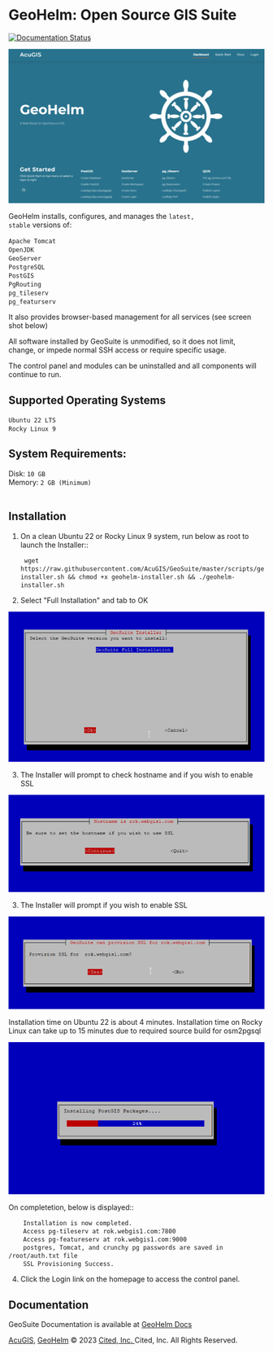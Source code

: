 # GeoHelm: Open Source GIS Suite

[![Documentation Status](https://readthedocs.org/projects/geohelm/badge/?version=latest)](https://geohelm.docs.acugis.com/en/latest/?badge=latest)


![GeoHelm Logo](docs/_static/GeoHelm-main.png)

GeoHelm installs, configures, and manages the <code>latest, stable</code> versions of:

<code>Apache Tomcat</code><br />
<code>OpenJDK</code><br />
<code>GeoServer</code><br />
<code>PostgreSQL</code><br />
<code>PostGIS</code><br />
<code>PgRouting</code><br />
<code>pg_tileserv</code><br />
<code>pg_featurserv</code><br />

It also provides browser-based management for all services (see screen shot below)

All software installed by GeoSuite is unmodified, so it does not limit, change, or impede normal SSH access or require specific usage.  <br />

The control panel and modules can be uninstalled and all components will continue to run.<br />



## Supported Operating Systems <br/>
		
<code>Ubuntu 22 LTS</code><br />
<code>Rocky Linux 9</code>

## System Requirements: <br />
Disk: <code>10 GB</code><br />
Memory: <code>2 GB (Minimum) </code><br /> 

## Installation

1. On a clean Ubuntu 22 or Rocky Linux 9 system, run below as root to launch the Installer::

      	wget https://raw.githubusercontent.com/AcuGIS/GeoSuite/master/scripts/geohelm-installer.sh && chmod +x geohelm-installer.sh && ./geohelm-installer.sh


2.  Select "Full Installation" and tab to OK

![GeoHelm Installer](docs/_static/Install-2.png)

3.  The Installer will prompt to check hostname and if you wish to enable SSL

![GeoHelm Installer](docs/_static/Install-3.png)

3.  The Installer will prompt if you wish to enable SSL

![GeoHelm Installer](docs/_static/Install-4.png)

Installation time on Ubuntu 22 is about 4 minutes.  Installation time on Rocky Linux can take up to 15 minutes due to required source build for osm2pgsql

![GeoHelm Installer](docs/_static/Install-5.png)

On completetion, below is displayed::

		Installation is now completed.
		Access pg-tileserv at rok.webgis1.com:7800
		Access pg-featureserv at rok.webgis1.com:9000
		postgres, Tomcat, and crunchy pg passwords are saved in /root/auth.txt file
		SSL Provisioning Success.

4. Click the Login link on the homepage to access the control panel.

## Documentation
GeoSuite Documentation is available at [GeoHelm Docs](https://www.acugis.com/geohelm/docs/)


[AcuGIS](https://www.acugis.com/), [GeoHelm](https://geohelm.org) &copy; 2023 [Cited, Inc. ](https://www.citedcorp.com)Cited, Inc. All Rights Reserved.
